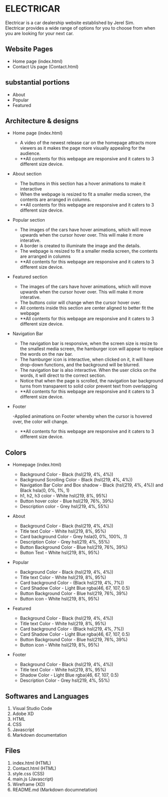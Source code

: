 # ELECTRICAR

Electricar is a car dealership website established by Jerel Sim. <br />
Electricar provides a wide range of options for you to choose from when you are looking for your next car.

## Website Pages
- Home page (index.html)
- Contact Us page (Contact.html)

## substantial portions
- About
- Popular
- Featured

## Architecture & designs
- Home page (index.html)

    - A video of the newest release car on the homepage attracts more viewers as it makes the page more visually appealing for the audience.
    - **All contents for this webpage are responsive and it caters to 3 different size device.

- About section

    - The buttons in this section has a hover animations to make it interactive
    - When the webpage is resized to fit a smaller media screen, the contents are arranged in columns.
    - **All contents for this webpage are responsive and it caters to 3 different size device.

- Popular section
    
    - The images of the cars have hover animations, which will move upwards when the cursor hover over. This will make it more interative.
    - A border is created to illuminate the image and the details.
    - The webpage is resized to fit a smaller media screen, the contents are arranged in columns
    - **All contents for this webpage are responsive and it caters to 3 different size device.

- Featured section

    - The images of the cars have hover animations, which will move upwards when the cursor hover over. This will make it more interative.
    - The buttons color will change when the cursor hover over.
    - All contents inside this section are center aligned to better fit the webpage
    - **All contents for this webpage are responsive and it caters to 3 different size device.

- Navigation Bar

    - The navigation bar is responsive, when the screen size is resize to the smallest media screen, the hamburger icon will appear to replace the words on the nav bar.
    - The hamburger icon is interactive, when clicked on it, it will have drop-down functions, and the background will be blurred.
    - The navigation bar is also interactive. When the user clicks on the words, it will direct to the correct section.
    - Notice that when the page is scrolled, the navigation bar background turns from transparent to solid color prevent text from overlapping
    - **All contents for this webpage are responsive and it caters to 3 different size device.

- Footer

    -Applied animations on Footer whereby when the cursor is hovered over, the color will change.
    - **All contents for this webpage are responsive and it caters to 3 different size device.




## Colors 
- Homepage (index.html)

    - Background Color - Black (hsl(219, 4%, 4%))
    - Background Scrolling Color - Black (hsl(219, 4%, 4%))
    - Navigation Bar Color and Box shadow - Black (hsl(219, 4%, 4%)) and Black hsla(0, 0%, 1%, 1)
    - h1, h2, h3 color - White hsl(219, 8%, 95%)
    - Button hover color - Blue hsl(219, 76%, 39%)
    - Description color - Grey hsl(219, 4%, 55%)

- About
    
    - Background Color - Black (hsl(219, 4%, 4%))
    - Title text Color - White hsl(219, 8%, 95%)
    - Card background Color - Grey hsla(0, 0%, 100%, .1)
    - Description Color - Grey hsl(219, 4%, 55%)
    - Button Background Color - Blue hsl(219, 76%, 39%)
    - Button Text - White hsl(219, 8%, 95%)

- Popular
    
    - Background Color - Black (hsl(219, 4%, 4%))
    - Title text Color - White hsl(219, 8%, 95%)
    - Card background Color - (Black hsl(219, 4%, 7%))
    - Card Shadow Color - Light Blue rgba(46, 67, 107, 0.5)
    - Button Background Color - Blue hsl(219, 76%, 39%)
    - Button icon - White hsl(219, 8%, 95%)

- Featured

    - Background Color - Black (hsl(219, 4%, 4%))
    - Title text Color - White hsl(219, 8%, 95%)
    - Card background Color - (Black hsl(219, 4%, 7%))
    - Card Shadow Color - Light Blue rgba(46, 67, 107, 0.5)
    - Button Background Color - Blue hsl(219, 76%, 39%)
    - Button icon - White hsl(219, 8%, 95%)

- Footer
    
    - Background Color - Black (hsl(219, 4%, 4%))
    - Title text Color - White hsl(219, 8%, 95%)
    - Shadow Color - Light Blue rgba(46, 67, 107, 0.5)
    - Description Color - Grey hsl(219, 4%, 55%)

## Softwares and Languages

1. Visual Studio Code
2. Adobe XD
3. HTML
4. CSS
5. Javascript
6. Markdown documentation

## Files
1. index.html (HTML)
2. Contact.html (HTML)
3. style.css (CSS)
4. main.js (Javascript)
5. Wireframe (XD)
6. README.md (Markdown documnetation)
